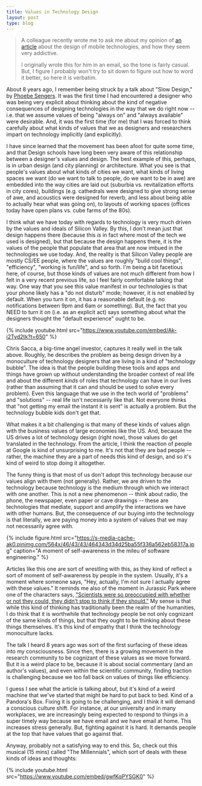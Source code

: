 ```yaml
---
title: Values in Technology Design
layout: post
type: blog
---
```


> A colleague recently wrote me to ask me about my opinion of [an article](http://www.theatlantic.com/magazine/archive/2016/11/the-binge-breaker/501122/) about the design of mobile technologies, and how they seem very addictive.
>
> I originally wrote this for him in an email, so the tone is fairly casual. But, I figure I probably won't try to sit down to figure out how to word it better, so here it is verbatim.

About 8 years ago, I remember being struck by a talk about "Slow Design," by [Phoebe Sengers](http://infosci.cornell.edu/faculty/phoebe-sengers). It was the first time I had encountered a designer who was being very explicit about thinking about the kind of negative consequences of designing technologies in the way that we do right now -- i.e. that we assume values of being "always on" and "always available" were desirable. And, it was the first time (for me) that I was forced to think carefully about what kinds of values that we as designers and researchers impart on technology implicitly (and explicitly). 

I have since learned that the movement has been afoot for quite some time, and that Design schools have long been very aware of this relationship between a designer's values and design. The best example of this, perhaps, is in urban design (and city planning) or architecture. What you see is that people's values about what kinds of cities we want, what kinds of living spaces we want (do we want to talk to people, do we want to be in awe) are embedded into the way cities are laid out (suburbia vs. revitalization efforts in city cores), buildings (e.g. cathedrals were designed to give strong sense of awe, and acoustics were designed for reverb, and less about being able to actually hear what was going on), to layouts of working spaces (offices today have open plans vs. cube farms of the 80s).

I think what we have today with regards to technology is very much driven by the values and ideals of Silicon Valley. By this, I don't mean just that design happens there (because this *is* in fact where most of the tech we used is designed), but that because the design happens there, it is the values of the people that populate that area that are now imbued in the technologies we use today. And, the reality is that Silicon Valley people are mostly CS/EE people, where the values are roughly "build cool things", "efficiency", "working is fun/life", and so forth. I'm being a bit facetious here, of course, but those kinds of values are not much different from how I felt in a very recent previous life, so I feel fairly comfortable talking that way. One way that you see this value manifest in our technologies is that your phone likely has a "do not disturb" mode; however, it is not enabled by default. When you turn it on, it has a reasonable default (e.g. no notifications between 9pm and 6am or something). But, the fact that you NEED to turn it on (i.e. as an explicit act) says something about what the designers thought the "default experience" ought to be.

{% include youtube.html src="https://www.youtube.com/embed/Ak-i2Tyd2tk?t=650" %}

Chris Sacca, a big-time angel investor, captures it really well in the talk above. Roughly, he describes the problem as being design driven by a monoculture of technology designers that are living in a kind of "technology bubble". The idea is that the people building these tools and apps and things have grown up without understanding the broader context of real life and about the different *kinds* of roles that technology can have in our lives (rather than assuming that it can and should be used to solve every problem). Even this language that we use in the tech world of "problems" and "solutions" -- real life isn't necessarily like that. Not everyone thinks that "not getting my email the instant it is sent" is actually a problem. But the technology bubble kids don't get that.

What makes it a bit challenging is that many of these kinds of values align with the business values of large economies like the US. And, because the US drives a lot of technology design (right now), those values do get translated in the technology. From the article, I think the reaction of people at Google is kind of unsurprising to me. It's not that they are bad people -- rather, the machine they are a part of needs this kind of design, and so it's kind of weird to stop doing it altogether.

The funny thing is that most of us don't adopt this technology because our values align with them (not generally). Rather, we are driven to the technology because technology is the medium through which we interact with one another. This is not a new phenomenon -- think about radio, the phone, the newspaper, even paper or cave drawings -- these are technologies that mediate, support and amplify the interactions we have with other humans. But, the consequence of our buying into the technology is that literally, we are paying money into a system of values that we may not necessarily agree with.

{% include figure.html src="https://s-media-cache-ak0.pinimg.com/564x/46/43/43/464343d34d25ba55f336a562eb58317a.jpg" caption="A moment of self-awareness in the mileu of software engineering." %}

Articles like this one are sort of wrestling with this, as they kind of reflect a sort of moment of self-awareness by people in the system. Usually, it's a moment where someone says, "Hey, actually, I'm not sure I actually agree with these values." It reminds me also of the moment in Jurassic Park where one of the characters says, ["Scientists were so preoccupied with whether or not they could, they didn’t stop to think if they should."](http://quotegeek.com/quotes-from-movies/jurassic-park/397/) My sense is that while this kind of thinking has traditionally been the realm of the humanities, I do think that it is worthwhile that technology people be not only cognizant of the same kinds of things, but that they ought to be thinking about these things themselves. It's this kind of empathy that I think the technology monoculture lacks.

The talk I heard 8 years ago was sort of the first surfacing of these ideas into my consciousness. Since then, there is a growing movement in the research community to be cognizant of these values as we move forward. But it is a weird place to be, because it is about social commentary (and an author's values), and even within the scientific community, finding traction is challenging because we too fall back on values of things like efficiency.

I guess I see what the article is talking about, but it's kind of a weird machine that we've started that might be hard to put back to bed. Kind of a Pandora's Box. Fixing it is going to be challenging, and I think it will demand a conscious culture shift. For instance, at our university and in many workplaces, we are increasingly being expected to respond to things in a super timely way because we have email and we have email at home. This increases stress generally. But, fighting against it is hard. It demands people at the top that have values that go against that.

Anyway, probably not a satisfying way to end this. So, check out this musical (15 mins) called "The Millennials", which sort of deals with these kinds of ideas and thoughts:

{% include youtube.html src="https://www.youtube.com/embed/gwfKqPYSGK0" %} 